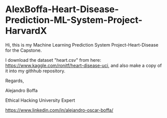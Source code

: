 # AlexBoffa-Heart-Disease-Prediction-ML-System-Project-HarvardX

Hi, this is my Machine Learning Prediction System Project-Heart-Disease for the Capstone.

I download the dataset "heart.csv" from here: https://www.kaggle.com/ronitf/heart-disease-uci,
and also make a copy of it into my githhub repository.

Regards,

Alejandro Boffa

Ethical Hacking University Expert

https://www.linkedin.com/in/alejandro-oscar-boffa/
